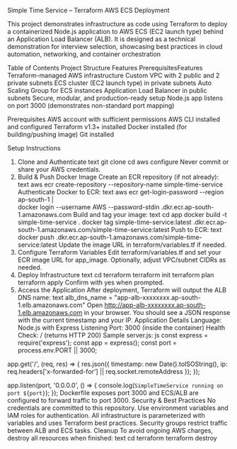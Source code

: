 Simple Time Service – Terraform AWS ECS Deployment

This project demonstrates infrastructure as code using Terraform to deploy a containerized Node.js application to AWS ECS (EC2 launch type) behind an Application Load Balancer (ALB).
It is designed as a technical demonstration for interview selection, showcasing best practices in cloud automation, networking, and container orchestration


Table of Contents
Project Structure
Features
PrerequisitesFeatures
Terraform-managed AWS infrastructure
Custom VPC with 2 public and 2 private subnets
ECS cluster (EC2 launch type) in private subnets
Auto Scaling Group for ECS instances
Application Load Balancer in public subnets
Secure, modular, and production-ready setup
Node.js app listens on port 3000 (demonstrates non-standard port mapping)


Prerequisites
AWS account with sufficient permissions
AWS CLI installed and configured
Terraform v1.3+ installed
Docker installed (for building/pushing image)
Git installed


Setup Instructions
1. Clone and Authenticate
text
git clone <this-repo-url>
cd <repo-root>
aws configure
Never commit or share your AWS credentials.
2. Build & Push Docker Image
Create an ECR repository (if not already):
text
aws ecr create-repository --repository-name simple-time-service
Authenticate Docker to ECR:
text
aws ecr get-login-password --region ap-south-1 | \
  docker login --username AWS --password-stdin <your-account-id>.dkr.ecr.ap-south-1.amazonaws.com
Build and tag your image:
text
cd app
docker build -t simple-time-service .
docker tag simple-time-service:latest <your-account-id>.dkr.ecr.ap-south-1.amazonaws.com/simple-time-service:latest
Push to ECR:
text
docker push <your-account-id>.dkr.ecr.ap-south-1.amazonaws.com/simple-time-service:latest
Update the image URL in terraform/variables.tf if needed.
3. Configure Terraform Variables
Edit terraform/variables.tf and set your ECR image URL for app_image.
Optionally, adjust VPC/subnet CIDRs as needed.
4. Deploy Infrastructure
text
cd terraform
terraform init
terraform plan
terraform apply
Confirm with yes when prompted.
5. Access the Application
After deployment, Terraform will output the ALB DNS name:
text
alb_dns_name = "app-alb-xxxxxxxx.ap-south-1.elb.amazonaws.com"
Open http://app-alb-xxxxxxxx.ap-south-1.elb.amazonaws.com in your browser.
You should see a JSON response with the current timestamp and your IP.
Application Details
Language: Node.js with Express
Listening Port: 3000 (inside the container)
Health Check: / (returns HTTP 200)
Sample server.js:
js
const express = require('express');
const app = express();
const port = process.env.PORT || 3000;

app.get('/', (req, res) => {
  res.json({
    timestamp: new Date().toISOString(),
    ip: req.headers['x-forwarded-for'] || req.socket.remoteAddress
  });
});

app.listen(port, '0.0.0.0', () => {
  console.log(`SimpleTimeService running on port ${port}`);
});
Dockerfile exposes port 3000 and ECS/ALB are configured to forward traffic to port 3000.
Security & Best Practices
No credentials are committed to this repository.
Use environment variables and IAM roles for authentication.
All infrastructure is parameterized with variables and uses Terraform best practices.
Security groups restrict traffic between ALB and ECS tasks.
Cleanup
To avoid ongoing AWS charges, destroy all resources when finished:
text
cd terraform
terraform destroy









